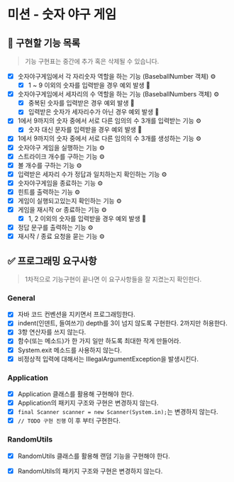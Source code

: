 # 미션 - 숫자 야구 게임

## 🎯 구현할 기능 목록 

> 기능 구현표는 중간에 추가 혹은 삭제될 수 있습니다.  

- [x] 숫자야구게임에서 각 자리숫자 역할을 하는 기능 (BaseballNumber 객체) ⚙️ 
    - [x] 1 ~ 9 이외의 숫자를 입력받을 경우 예외 발생 🚨
- [x] 숫자야구게임에서 세자리의 수 역할을 하는 기능 (BaseballNumbers 객체) ⚙️
    - [x] 중복된 숫자를 입력받은 경우 예외 발생 🚨 
    - [x] 입력받은 숫자가 세자리수가 아닌 경우 예외 발생 🚨
- [x] 1에서 9까지의 숫자 중에서 서로 다른 임의의 수 3개를 입력받는 기능 ⚙️
    - [x] 숫자 대신 문자를 입력받을 경우 예외 발생 🚨 
- [x] 1에서 9까지의 숫자 중에서 서로 다른 임의의 수 3개를 생성하는 기능 ⚙️
- [x] 숫자야구 게임을 실행하는 기능 ⚙️
- [x] 스트라이크 개수를 구하는 기능 ⚙️
- [x] 볼 개수를 구하는 기능 ⚙️
- [x] 입력받은 세자리 수가 정답과 일치하는지 확인하는 기능 ⚙️ 
- [x] 숫자야구게임을 종료하는 기능 ⚙️ 
- [x] 힌트를 출력하는 기능 ⚙️
- [x] 게임이 실행되고있는지 확인하는 기능 ⚙️ 
- [x] 게임을 재시작 or 종료하는 기능 ⚙️ 
    - [x] 1, 2 이외의 숫자를 입력받을 경우 예외 발생 🚨 
- [x] 정답 문구를 출력하는 기능 ⚙️  
- [x] 재시작 / 종료 요청을 묻는 기능 ⚙️  

## ✅ 프로그래밍 요구사항
> 1차적으로 기능구현이 끝나면 이 요구사항들을 잘 지켰는지 확인한다. 

### General 
- [x] 자바 코드 컨벤션을 지키면서 프로그래밍한다.
- [x] indent(인덴트, 들여쓰기) depth를 3이 넘지 않도록 구현한다. 2까지만 허용한다.
- [x] 3항 연산자를 쓰지 않는다.
- [x] 함수(또는 메소드)가 한 가지 일만 하도록 최대한 작게 만들어라.
- [x] System.exit 메소드를 사용하지 않는다.
- [x] 비정상적 입력에 대해서는 IllegalArgumentException을 발생시킨다.

### Application 
- [x] Application 클래스를 활용해 구현해야 한다.
- [x] Application의 패키지 구조와 구현은 변경하지 않는다.
- [x] `final Scanner scanner = new Scanner(System.in);`는 변경하지 않는다.
- [x] `// TODO 구현 진행` 이 후 부터 구현한다.

### RandomUtils
- [x] RandomUtils 클래스를 활용해 랜덤 기능을 구현해야 한다.
- [x] RandomUtils의 패키지 구조와 구현은 변경하지 않는다.

